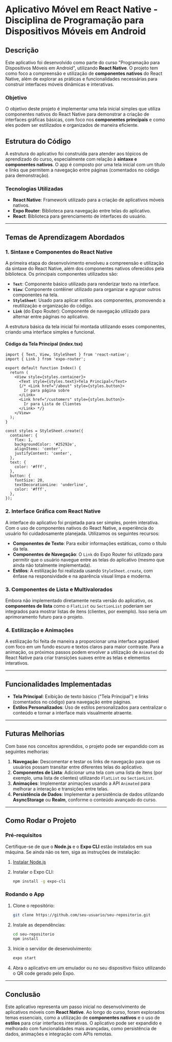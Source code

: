 # Aplicativo Móvel em React Native - Disciplina de Programação para Dispositivos Móveis em Android

## Descrição

Este aplicativo foi desenvolvido como parte do curso "Programação para Dispositivos Móveis em Android", utilizando **React Native**. O projeto tem como foco a compreensão e utilização de **componentes nativos** do React Native, além de explorar as práticas e funcionalidades necessárias para construir interfaces móveis dinâmicas e interativas. 

### Objetivo

O objetivo deste projeto é implementar uma tela inicial simples que utiliza componentes nativos do React Native para demonstrar a criação de interfaces gráficas básicas, com foco nos **componentes principais** e como eles podem ser estilizados e organizados de maneira eficiente.

## Estrutura do Código

A estrutura do aplicativo foi construída para atender aos tópicos de aprendizado do curso, especialmente com relação à **sintaxe e componentes nativos**. O app é composto por uma tela inicial com um título e links que permitem a navegação entre páginas (comentados no código para demonstração).

### Tecnologias Utilizadas

- **React Native**: Framework utilizado para a criação de aplicativos móveis nativos.
- **Expo Router**: Biblioteca para navegação entre telas do aplicativo.
- **React**: Biblioteca para gerenciamento de interfaces do usuário.

---

## Temas de Aprendizagem Abordados

### 1. **Sintaxe e Componentes do React Native**

A primeira etapa do desenvolvimento envolveu a compreensão e utilização da sintaxe do React Native, além dos componentes nativos oferecidos pela biblioteca. Os principais componentes utilizados são:

- **`Text`**: Componente básico utilizado para renderizar texto na interface.
- **`View`**: Componente contêiner utilizado para organizar e agrupar outros componentes na tela.
- **`StyleSheet`**: Usado para aplicar estilos aos componentes, promovendo a reutilização e organização do código.
- **`Link`** (do Expo Router): Componente de navegação utilizado para alternar entre páginas no aplicativo.

A estrutura básica da tela inicial foi montada utilizando esses componentes, criando uma interface simples e funcional.

#### **Código da Tela Principal (index.tsx)**

```tsx
import { Text, View, StyleSheet } from 'react-native';
import { Link } from 'expo-router';

export default function Index() {
  return (
    <View style={styles.container}>
      <Text style={styles.text}>Tela Principal</Text>
      {/* <Link href="/about" style={styles.button}>
        Ir para página sobre
      </Link>
      <Link href="/customers" style={styles.button}>
        Ir para Lista de Clientes
      </Link> */}
    </View>
  );
}

const styles = StyleSheet.create({
  container: {
    flex: 1,
    backgroundColor: '#25292e',
    alignItems: 'center',
    justifyContent: 'center',
  },
  text: {
    color: '#fff',
  },
  button: {
    fontSize: 20,
    textDecorationLine: 'underline',
    color: '#fff',
  },
});
```

### 2. **Interface Gráfica com React Native**

A interface do aplicativo foi projetada para ser simples, porém interativa. Com o uso de componentes nativos do React Native, a experiência do usuário foi cuidadosamente planejada. Utilizamos os seguintes recursos:

- **Componentes de Texto**: Para exibir informações estáticas, como o título da tela.
- **Componentes de Navegação**: O `Link` do Expo Router foi utilizado para permitir que o usuário navegue entre as telas do aplicativo (mesmo que ainda não totalmente implementada).
- **Estilos**: A estilização foi realizada usando `StyleSheet.create`, com ênfase na responsividade e na aparência visual limpa e moderna.

### 3. **Componentes de Lista e Multivalorados**

Embora não implementado diretamente nesta versão do aplicativo, os **componentes de lista** como o `FlatList` ou `SectionList` poderiam ser integrados para mostrar listas de itens (clientes, por exemplo). Isso seria um aprimoramento futuro para o projeto.

### 4. **Estilização e Animações**

A estilização foi feita de maneira a proporcionar uma interface agradável com foco em um fundo escuro e textos claros para maior contraste. Para a animação, os próximos passos podem envolver a utilização de `Animated` do React Native para criar transições suaves entre as telas e elementos interativos.

---

## Funcionalidades Implementadas

- **Tela Principal**: Exibição de texto básico ("Tela Principal") e links (comentados no código) para navegação entre páginas.
- **Estilos Personalizados**: Uso de estilos personalizados para centralizar o conteúdo e tornar a interface mais visualmente atraente.

---

## Futuras Melhorias

Com base nos conceitos aprendidos, o projeto pode ser expandido com as seguintes melhorias:

1. **Navegação**: Descomentar e testar os links de navegação para que os usuários possam transitar entre diferentes telas do aplicativo.
2. **Componentes de Lista**: Adicionar uma tela com uma lista de itens (por exemplo, uma lista de clientes) utilizando `FlatList` ou `SectionList`.
3. **Animações**: Implementar animações usando a API `Animated` para melhorar a interação e transições entre telas.
4. **Persistência de Dados**: Implementar a persistência de dados utilizando **AsyncStorage** ou **Realm**, conforme o conteúdo avançado do curso.

---

## Como Rodar o Projeto

### Pré-requisitos

Certifique-se de que o **Node.js** e o **Expo CLI** estão instalados em sua máquina. Se ainda não os tem, siga as instruções de instalação:

1. [Instalar Node.js](https://nodejs.org/)
2. Instalar o Expo CLI:

   ```bash
   npm install -g expo-cli
   ```

### Rodando o App

1. Clone o repositório:
   ```bash
   git clone https://github.com/seu-usuario/seu-repositorio.git
   ```
2. Instale as dependências:
   ```bash
   cd seu-repositorio
   npm install
   ```
3. Inicie o servidor de desenvolvimento:
   ```bash
   expo start
   ```
4. Abra o aplicativo em um emulador ou no seu dispositivo físico utilizando o QR code gerado pelo Expo.

---

## Conclusão

Este aplicativo representa um passo inicial no desenvolvimento de aplicativos móveis com **React Native**. Ao longo do curso, foram explorados temas essenciais, como a utilização de **componentes nativos** e o uso de **estilos** para criar interfaces interativas. O aplicativo pode ser expandido e melhorado com funcionalidades mais avançadas, como persistência de dados, animações e integração com APIs remotas.
